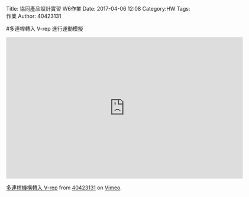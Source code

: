Title: 協同產品設計實習   W6作業
Date: 2017-04-06 12:08
Category:HW
Tags:作業
Author: 40423131



<!-- PELICAN_END_SUMMARY -->

#多連桿轉入 V-rep 進行運動模擬
<iframe src="https://player.vimeo.com/video/212585540" width="640" height="382" frameborder="0" webkitallowfullscreen mozallowfullscreen allowfullscreen></iframe>
<p><a href="https://vimeo.com/212585540">多連桿機構轉入 V-rep</a> from <a href="https://vimeo.com/user44207151">40423131</a> on <a href="https://vimeo.com">Vimeo</a>.</p>


